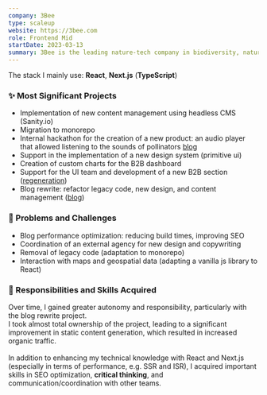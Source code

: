 ```yaml
---
company: 3Bee
type: scaleup
website: https://3bee.com
role: Frontend Mid
startDate: 2023-03-13
summary: 3Bee is the leading nature-tech company in biodiversity, nature, and climate protection through cutting-edge technologies.
---
```


The stack I mainly use: **React**, **Next.js** (**TypeScript**)

### ✨ Most Significant Projects

- Implementation of new content management using headless CMS (Sanity.io)
- Migration to monorepo
- Internal hackathon for the creation of a new product: an audio player that allowed listening to the sounds of pollinators [blog](https://blog.3bee.com/voices-from-the-oases-3bees-playlist-for-biodiversity/)
- Support in the implementation of a new design system (primitive ui)
- Creation of custom charts for the B2B dashboard
- Support for the UI team and development of a new B2B section ([regeneration](https://www.3bee.com/owner/foxy-love-the-bee-1/regeneration/site/26/))
- Blog rewrite: refactor legacy code, new design, and content management ([blog](https://blog.3bee.com/))

### 💪 Problems and Challenges

- Blog performance optimization: reducing build times, improving SEO
- Coordination of an external agency for new design and copywriting
- Removal of legacy code (adaptation to monorepo)
- Interaction with maps and geospatial data (adapting a vanilla js library to React)

### 🧠 Responsibilities and Skills Acquired

Over time, I gained greater autonomy and responsibility, particularly with the blog rewrite project.<br/>
I took almost total ownership of the project, leading to a significant improvement in static content generation, which resulted in increased organic traffic.<br/><br/>
In addition to enhancing my technical knowledge with React and Next.js (especially in terms of performance, e.g. SSR and ISR), I acquired important skills in SEO optimization, **critical thinking**, and communication/coordination with other teams.
